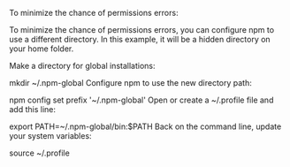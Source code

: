 To minimize the chance of permissions errors:



To minimize the chance of permissions errors, you can configure npm to use a different directory. In this example, it will be a hidden directory on your home folder.

Make a directory for global installations:

 mkdir ~/.npm-global
Configure npm to use the new directory path:

 npm config set prefix '~/.npm-global'
Open or create a ~/.profile file and add this line:

 export PATH=~/.npm-global/bin:$PATH
Back on the command line, update your system variables:

 source ~/.profile
